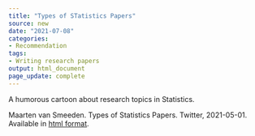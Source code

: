 ```yaml
---
title: "Types of STatistics Papers"
source: new
date: "2021-07-08"
categories:
- Recommendation
tags:
- Writing research papers
output: html_document
page_update: complete
---
```


A humorous cartoon about research topics in Statistics.

<!--more-->

Maarten van Smeeden. Types of Statistics Papers. Twitter, 2021-05-01. Available in [html format][sme1].

[sme1]: https://twitter.com/MaartenvSmeden/status/1388393683523969027
